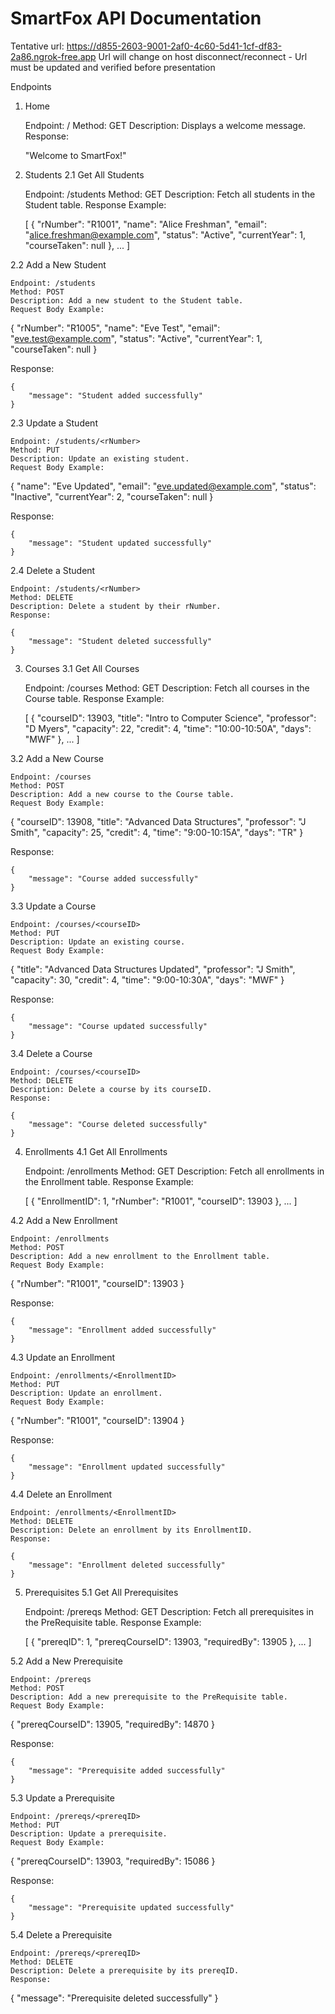# SmartFox API Documentation
Tentative url: https://d855-2603-9001-2af0-4c60-5d41-1cf-df83-2a86.ngrok-free.app
Url will change on host disconnect/reconnect - Url must be updated and verified before presentation


Endpoints
1. Home

    Endpoint: /
    Method: GET
    Description: Displays a welcome message.
    Response:

    "Welcome to SmartFox!"

2. Students
2.1 Get All Students

    Endpoint: /students
    Method: GET
    Description: Fetch all students in the Student table.
    Response Example:

    [
        {
            "rNumber": "R1001",
            "name": "Alice Freshman",
            "email": "alice.freshman@example.com",
            "status": "Active",
            "currentYear": 1,
            "courseTaken": null
        },
        ...
    ]

2.2 Add a New Student

    Endpoint: /students
    Method: POST
    Description: Add a new student to the Student table.
    Request Body Example:

{
    "rNumber": "R1005",
    "name": "Eve Test",
    "email": "eve.test@example.com",
    "status": "Active",
    "currentYear": 1,
    "courseTaken": null
}

Response:

    {
        "message": "Student added successfully"
    }

2.3 Update a Student

    Endpoint: /students/<rNumber>
    Method: PUT
    Description: Update an existing student.
    Request Body Example:

{
    "name": "Eve Updated",
    "email": "eve.updated@example.com",
    "status": "Inactive",
    "currentYear": 2,
    "courseTaken": null
}

Response:

    {
        "message": "Student updated successfully"
    }

2.4 Delete a Student

    Endpoint: /students/<rNumber>
    Method: DELETE
    Description: Delete a student by their rNumber.
    Response:

    {
        "message": "Student deleted successfully"
    }

3. Courses
3.1 Get All Courses

    Endpoint: /courses
    Method: GET
    Description: Fetch all courses in the Course table.
    Response Example:

    [
        {
            "courseID": 13903,
            "title": "Intro to Computer Science",
            "professor": "D Myers",
            "capacity": 22,
            "credit": 4,
            "time": "10:00-10:50A",
            "days": "MWF"
        },
        ...
    ]

3.2 Add a New Course

    Endpoint: /courses
    Method: POST
    Description: Add a new course to the Course table.
    Request Body Example:

{
    "courseID": 13908,
    "title": "Advanced Data Structures",
    "professor": "J Smith",
    "capacity": 25,
    "credit": 4,
    "time": "9:00-10:15A",
    "days": "TR"
}

Response:

    {
        "message": "Course added successfully"
    }

3.3 Update a Course

    Endpoint: /courses/<courseID>
    Method: PUT
    Description: Update an existing course.
    Request Body Example:

{
    "title": "Advanced Data Structures Updated",
    "professor": "J Smith",
    "capacity": 30,
    "credit": 4,
    "time": "9:00-10:30A",
    "days": "MWF"
}

Response:

    {
        "message": "Course updated successfully"
    }

3.4 Delete a Course

    Endpoint: /courses/<courseID>
    Method: DELETE
    Description: Delete a course by its courseID.
    Response:

    {
        "message": "Course deleted successfully"
    }

4. Enrollments
4.1 Get All Enrollments

    Endpoint: /enrollments
    Method: GET
    Description: Fetch all enrollments in the Enrollment table.
    Response Example:

    [
        {
            "EnrollmentID": 1,
            "rNumber": "R1001",
            "courseID": 13903
        },
        ...
    ]

4.2 Add a New Enrollment

    Endpoint: /enrollments
    Method: POST
    Description: Add a new enrollment to the Enrollment table.
    Request Body Example:

{
    "rNumber": "R1001",
    "courseID": 13903
}

Response:

    {
        "message": "Enrollment added successfully"
    }

4.3 Update an Enrollment

    Endpoint: /enrollments/<EnrollmentID>
    Method: PUT
    Description: Update an enrollment.
    Request Body Example:

{
    "rNumber": "R1001",
    "courseID": 13904
}

Response:

    {
        "message": "Enrollment updated successfully"
    }

4.4 Delete an Enrollment

    Endpoint: /enrollments/<EnrollmentID>
    Method: DELETE
    Description: Delete an enrollment by its EnrollmentID.
    Response:

    {
        "message": "Enrollment deleted successfully"
    }

5. Prerequisites
5.1 Get All Prerequisites

    Endpoint: /prereqs
    Method: GET
    Description: Fetch all prerequisites in the PreRequisite table.
    Response Example:

    [
        {
            "prereqID": 1,
            "prereqCourseID": 13903,
            "requiredBy": 13905
        },
        ...
    ]

5.2 Add a New Prerequisite

    Endpoint: /prereqs
    Method: POST
    Description: Add a new prerequisite to the PreRequisite table.
    Request Body Example:

{
    "prereqCourseID": 13905,
    "requiredBy": 14870
}

Response:

    {
        "message": "Prerequisite added successfully"
    }

5.3 Update a Prerequisite

    Endpoint: /prereqs/<prereqID>
    Method: PUT
    Description: Update a prerequisite.
    Request Body Example:

{
    "prereqCourseID": 13903,
    "requiredBy": 15086
}

Response:

    {
        "message": "Prerequisite updated successfully"
    }

5.4 Delete a Prerequisite

    Endpoint: /prereqs/<prereqID>
    Method: DELETE
    Description: Delete a prerequisite by its prereqID.
    Response:

{
    "message": "Prerequisite deleted successfully"
}

